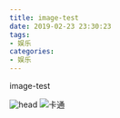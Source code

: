 ```yaml
---
title: image-test
date: 2019-02-23 23:30:23
tags:
- 娱乐
categories:
- 娱乐
---
```


image-test

![head](http://pnbd44c64.bkt.clouddn.com/TIM%E5%9B%BE%E7%89%8720190222122952.jpg)
![卡通](http://pnbd44c64.bkt.clouddn.com/ea8dbe315c6034a85c44aec4c81349540823767c.jpg)